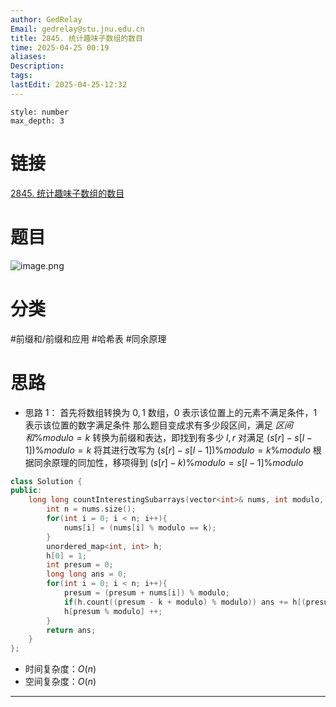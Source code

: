 ```yaml
---
author: GedRelay
Email: gedrelay@stu.jnu.edu.cn
title: 2845. 统计趣味子数组的数目
time: 2025-04-25 00:19
aliases: 
Description: 
tags: 
lastEdit: 2025-04-25-12:32
---
```


```toc
style: number
max_depth: 3
```

# 链接
[2845. 统计趣味子数组的数目](https://leetcode.cn/problems/count-of-interesting-subarrays/) 

# 题目
![image.png](https://ged-pic-bed.oss-cn-guangzhou.aliyuncs.com/img/202504250019594.png)


# 分类
#前缀和/前缀和应用  #哈希表 #同余原理 

# 思路
- 思路 1：
首先将数组转换为 ${0,1 }$ 数组，${0 }$ 表示该位置上的元素不满足条件，${1 }$ 表示该位置的数字满足条件
那么题目变成求有多少段区间，满足 ${区间和\%modulo=k }$ 
转换为前缀和表达，即找到有多少 ${l,r }$ 对满足 ${\left( s\left[ r \right] -s\left[ l-1 \right] \right) \%modulo=k  }$ 
将其进行改写为 ${ \left( s\left[ r \right] -s\left[ l-1 \right] \right) \%modulo=k \%modulo}$ 
根据同余原理的同加性，移项得到 ${ \left( s\left[ r \right] -k \right) \%modulo=s\left[ l-1 \right] \%modulo}$ 


```cpp
class Solution {
public:
    long long countInterestingSubarrays(vector<int>& nums, int modulo, int k) {
        int n = nums.size();
        for(int i = 0; i < n; i++){
            nums[i] = (nums[i] % modulo == k);
        }
        unordered_map<int, int> h;
        h[0] = 1;
        int presum = 0;
        long long ans = 0;
        for(int i = 0; i < n; i++){
            presum = (presum + nums[i]) % modulo;
            if(h.count((presum - k + modulo) % modulo)) ans += h[(presum - k + modulo) % modulo];
            h[presum % modulo] ++;
        }
        return ans;
    }
};
```


- 时间复杂度：${O\left( n \right)  }$ 
- 空间复杂度：${O\left( n \right)  }$ 


---


